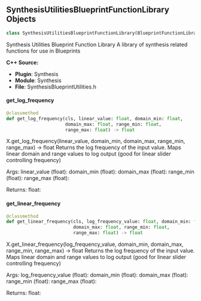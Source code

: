 ## SynthesisUtilitiesBlueprintFunctionLibrary Objects

```python
class SynthesisUtilitiesBlueprintFunctionLibrary(BlueprintFunctionLibrary)
```

Synthesis Utilities Blueprint Function Library
A library of synthesis related functions for use in Blueprints

**C++ Source:**

- **Plugin**: Synthesis
- **Module**: Synthesis
- **File**: SynthesisBlueprintUtilities.h

<a id="unreal.SynthesisUtilitiesBlueprintFunctionLibrary.get_log_frequency"></a>

#### get_log_frequency

```python
@classmethod
def get_log_frequency(cls, linear_value: float, domain_min: float,
                      domain_max: float, range_min: float,
                      range_max: float) -> float
```

X.get_log_frequency(linear_value, domain_min, domain_max, range_min, range_max) -> float
Returns the log frequency of the input value. Maps linear domain and range values to log output (good for linear slider controlling frequency)

Args:
    linear_value (float): 
    domain_min (float): 
    domain_max (float): 
    range_min (float): 
    range_max (float): 

Returns:
    float:

<a id="unreal.SynthesisUtilitiesBlueprintFunctionLibrary.get_linear_frequency"></a>

#### get_linear_frequency

```python
@classmethod
def get_linear_frequency(cls, log_frequency_value: float, domain_min: float,
                         domain_max: float, range_min: float,
                         range_max: float) -> float
```

X.get_linear_frequency(log_frequency_value, domain_min, domain_max, range_min, range_max) -> float
Returns the log frequency of the input value. Maps linear domain and range values to log output (good for linear slider controlling frequency)

Args:
    log_frequency_value (float): 
    domain_min (float): 
    domain_max (float): 
    range_min (float): 
    range_max (float): 

Returns:
    float:

<a id="unreal.Synth2DSlider"></a>